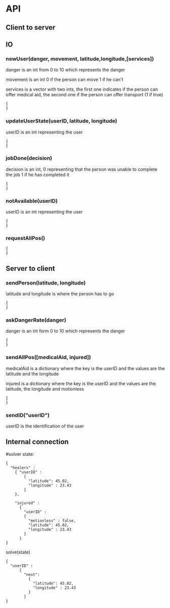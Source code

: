 # API

## Client to server

## IO

### newUser(danger, movement, latitude,longitude,[services])

danger is an int from 0 to 10 which represents the danger

movement is an int 0 if the person can move 1 if he can't

services is a vector with two ints, the first one indicates if the person can offer medical aid, the second one if the person can offer transport (1 if true)

```
{
}
```

### updateUserState(userID, latitude, longitude)
userID is an int representing the user
```
{
}
```

### jobDone(decision)

decision is an int, 0 representing that the person was unable to complete the job 1 if he has completed it
```
{
}
```

### notAvailable(userID)
userID is an int representing the user
```
{
}
```
### requestAllPos()
```
{
}
```

## Server to client

### sendPerson(latitude, longitude)

latitude and longitude is where the person has to go
```
{
}
```

### askDangerRate(danger)

danger is an int form 0 to 10 which represents the danger

```
{
}
```
### sendAllPos([medicalAid, injured])
medicalAid is a dictionary where the key is the userID and the values are the latitude and the longitude

injured is a dictionary where the key is the userID and the values are the latitude, the longitude and motionless

```
{
}
```

### sendID("userID")

userID is the identification of the user

## Internal connection

#solver
state:
```
{
  "healers" :
    { "userID" :
        {
          "latitude": 45.02,
          "longitude" : 23.43        
        }
    },

    "injured" :
      {
        "userID" :
        {
          "motionless" : false,
          "latitude": 45.02,
          "longitude" : 23.43
        }      
      }
}
```

solve(state)
```
{
  "userID" :
      {
        "next":           
          {
            "latitude": 45.02,
            "longitude" : 23.43
          }            
        }
}
```
